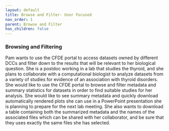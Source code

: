 ```yaml
---
layout: default
title: Browse and Filter- User Focused
nav_order: 1
parent: Browse and Filter
has_children: false
---
```


### Browsing and Filtering
Pam wants to use the CFDE portal to access datasets owned by different DCCs and filter down to the results that will be relevant to her biological question. She is a postdoc working in a lab that studies the thyroid, and she plans to collaborate with a computational biologist to analyze datasets from a variety of studies for evidence of an association with thyroid disorders. She would like to use the CFDE portal to browse and filter metadata and summary statistics for datasets in order to find suitable studies for her analysis. She would like to see summary metadata and quickly download automatically rendered plots she can use in a PowerPoint presentation she is planning to prepare for the next lab meeting. She also wants to download a table containing both the summarized metadata and the names of the associated files which can be shared with her collaborator, and be sure that they uses exactly the same files she has selected.
